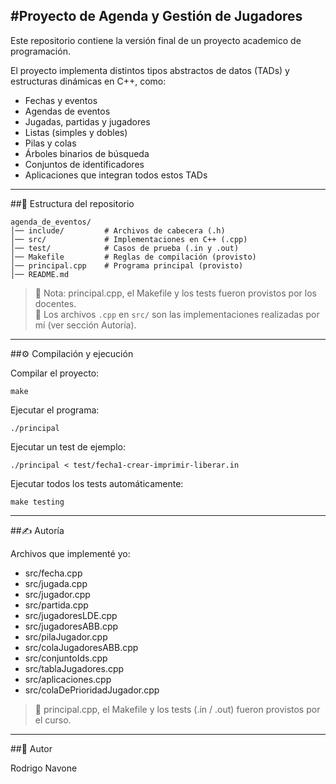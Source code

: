 #Proyecto de Agenda y Gestión de Jugadores
------------------------------------------

Este repositorio contiene la versión final de un proyecto academico de programación.

El proyecto implementa distintos tipos abstractos de datos (TADs) y estructuras dinámicas en C++, como:

- Fechas y eventos
- Agendas de eventos
- Jugadas, partidas y jugadores
- Listas (simples y dobles)
- Pilas y colas
- Árboles binarios de búsqueda
- Conjuntos de identificadores
- Aplicaciones que integran todos estos TADs

-------------------------------------------------------------------------------------------------------------------------------------

##📂 Estructura del repositorio
```
agenda_de_eventos/
│── include/         # Archivos de cabecera (.h)
│── src/             # Implementaciones en C++ (.cpp)
│── test/            # Casos de prueba (.in y .out)
│── Makefile         # Reglas de compilación (provisto)
│── principal.cpp    # Programa principal (provisto)
│── README.md
```

> 🔹 Nota: principal.cpp, el Makefile y los tests fueron provistos por los docentes.  
> 🔹 Los archivos `.cpp` en `src/` son las implementaciones realizadas por mí (ver sección Autoría).

-------------------------------------------------------------------------------------------------------------------------------------

##⚙️ Compilación y ejecución

Compilar el proyecto:

```
make
```

Ejecutar el programa:
```
./principal
```

Ejecutar un test de ejemplo:
```
./principal < test/fecha1-crear-imprimir-liberar.in
```

Ejecutar todos los tests automáticamente:
```
make testing
```
-------------------------------------------------------------------------------------------------------------------------------------

##✍️ Autoría

Archivos que implementé yo:

- src/fecha.cpp
- src/jugada.cpp
- src/jugador.cpp
- src/partida.cpp
- src/jugadoresLDE.cpp
- src/jugadoresABB.cpp
- src/pilaJugador.cpp
- src/colaJugadoresABB.cpp
- src/conjuntoIds.cpp
- src/tablaJugadores.cpp
- src/aplicaciones.cpp
- src/colaDePrioridadJugador.cpp
>📌 principal.cpp, el Makefile y los tests (.in / .out) fueron provistos por el curso.

-------------------------------------------------------------------------------------------------------------------------------------

##👤 Autor

Rodrigo Navone
